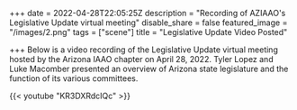 +++
date = 2022-04-28T22:05:25Z
description = "Recording of AZIAAO's Legislative Update virtual meeting"
disable_share = false
featured_image = "/images/2.png"
tags = ["scene"]
title = "Legislative Update Video Posted"

+++
Below is a video recording of the Legislative Update virtual meeting hosted by the Arizona IAAO chapter on April 28, 2022.  Tyler Lopez and Luke Macomber presented an overview of Arizona state legislature and the function of its various committees.

{{< youtube "KR3DXRdcIQc" >}}